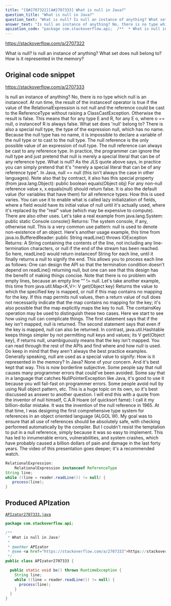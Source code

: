 ```yaml
---
title: "[Q#2707322][A#2707333] What is null in Java?"
question_title: "What is null in Java?"
question_text: "What is null? Is null an instance of anything? What set does null belong to? How is it represented in the memory?"
answer_text: "Is null an instance of anything? No, there is no type which null is an instanceof. At run time, the result of the instanceof operator is true if the value of the RelationalExpression is not null and the reference could be cast to the ReferenceType without raising a ClassCastException. Otherwise the result is false. This means that for any type E and R, for any E o, where o == null, o instanceof R is always false. What set does 'null' belong to? There is also a special null type, the type of the expression null, which has no name. Because the null type has no name, it is impossible to declare a variable of the null type or to cast to the null type. The null reference is the only possible value of an expression of null type. The null reference can always be cast to any reference type. In practice, the programmer can ignore the null type and just pretend that null is merely a special literal that can be of any reference type. What is null? As the JLS quote above says, in practice you can simply pretend that it's \"merely a special literal that can be of any reference type\". In Java, null == null (this isn't always the case in other languages). Note also that by contract, it also has this special property (from java.lang.Object): public boolean equals(Object obj) For any non-null reference value x, x.equals(null) should return false. It is also the default value (for variables that have them) for all reference types: How this is used varies. You can use it to enable what is called lazy initialization of fields, where a field would have its initial value of null until it's actually used, where it's replaced by the \"real\" value (which may be expensive to compute). There are also other uses. Let's take a real example from java.lang.System: public static Console console() Returns: The system console, if any, otherwise null. This is a very common use pattern: null is used to denote non-existence of an object. Here's another usage example, this time from java.io.BufferedReader: public String readLine() throws IOException Returns: A String containing the contents of the line, not including any line-termination characters, or null if the end of the stream has been reached. So here, readLine() would return instanceof String for each line, until it finally returns a null to signify the end. This allows you to process each line as follows: One can design the API so that the termination condition doesn't depend on readLine() returning null, but one can see that this design has the benefit of making things concise. Note that there is no problem with empty lines, because an empty line \"\" != null. Let's take another example, this time from java.util.Map<K,V>: V get(Object key) Returns the value to which the specified key is mapped, or null if this map contains no mapping for the key. If this map permits null values, then a return value of null does not necessarily indicate that the map contains no mapping for the key; it's also possible that the map explicitly maps the key to null. The containsKey operation may be used to distinguish these two cases. Here we start to see how using null can complicate things. The first statement says that if the key isn't mapped, null is returned. The second statement says that even if the key is mapped, null can also be returned. In contrast, java.util.Hashtable keeps things simpler by not permitting null keys and values; its V get(Object key), if returns null, unambiguously means that the key isn't mapped. You can read through the rest of the APIs and find where and how null is used. Do keep in mind that they aren't always the best practice examples. Generally speaking, null are used as a special value to signify: How is it represented in the memory? In Java? None of your concern. And it's best kept that way. This is now borderline subjective. Some people say that null causes many programmer errors that could've been avoided. Some say that in a language that catches NullPointerException like Java, it's good to use it because you will fail-fast on programmer errors. Some people avoid null by using Null object pattern, etc. This is a huge topic on its own, so it's best discussed as answer to another question. I will end this with a quote from the inventor of null himself, C.A.R Hoare (of quicksort fame): I call it my billion-dollar mistake. It was the invention of the null reference in 1965. At that time, I was designing the first comprehensive type system for references in an object oriented language (ALGOL W). My goal was to ensure that all use of references should be absolutely safe, with checking performed automatically by the compiler. But I couldn't resist the temptation to put in a null reference, simply because it was so easy to implement. This has led to innumerable errors, vulnerabilities, and system crashes, which have probably caused a billion dollars of pain and damage in the last forty years. The video of this presentation goes deeper; it's a recommended watch."
apization_code: "package com.stackoverflow.api;  /**  * What is null in Java?  *  * @author APIzator  * @see <a href=\"https://stackoverflow.com/a/2707333\">https://stackoverflow.com/a/2707333</a>  */ public class APIzator2707333 {    public static void be() throws RuntimeException {     String line;     while ((line = reader.readLine()) != null) {       process(line);     }   } }"
---
```


https://stackoverflow.com/q/2707322

What is null?
Is null an instance of anything?
What set does null belong to?
How is it represented in the memory?



## Original code snippet

https://stackoverflow.com/a/2707333

Is null an instance of anything?
No, there is no type which null is an instanceof.
At run time, the result of the instanceof operator is true if the value of the RelationalExpression is not null and the reference could be cast to the ReferenceType without raising a ClassCastException. Otherwise the result is false.
This means that for any type E and R, for any E o, where o == null, o instanceof R is always false.
What set does &#x27;null&#x27; belong to?
There is also a special null type, the type of the expression null, which has no name. Because the null type has no name, it is impossible to declare a variable of the null type or to cast to the null type. The null reference is the only possible value of an expression of null type. The null reference can always be cast to any reference type. In practice, the programmer can ignore the null type and just pretend that null is merely a special literal that can be of any reference type.
What is null?
As the JLS quote above says, in practice you can simply pretend that it&#x27;s &quot;merely a special literal that can be of any reference type&quot;.
In Java, null == null (this isn&#x27;t always the case in other languages). Note also that by contract, it also has this special property (from java.lang.Object):
public boolean equals(Object obj)
For any non-null reference value x, x.equals(null) should return false.
It is also the default value (for variables that have them) for all reference types:
How this is used varies. You can use it to enable what is called lazy initialization of fields, where a field would have its initial value of null until it&#x27;s actually used, where it&#x27;s replaced by the &quot;real&quot; value (which may be expensive to compute).
There are also other uses. Let&#x27;s take a real example from java.lang.System:
public static Console console()
Returns: The system console, if any, otherwise null.
This is a very common use pattern: null is used to denote non-existence of an object.
Here&#x27;s another usage example, this time from java.io.BufferedReader:
public String readLine() throws IOException
Returns: A String containing the contents of the line, not including any line-termination characters, or null if the end of the stream has been reached.
So here, readLine() would return instanceof String for each line, until it finally returns a null to signify the end. This allows you to process each line as follows:
One can design the API so that the termination condition doesn&#x27;t depend on readLine() returning null, but one can see that this design has the benefit of making things concise. Note that there is no problem with empty lines, because an empty line &quot;&quot; != null.
Let&#x27;s take another example, this time from java.util.Map&lt;K,V&gt;:
V get(Object key)
Returns the value to which the specified key is mapped, or null if this map contains no mapping for the key.
If this map permits null values, then a return value of null does not necessarily indicate that the map contains no mapping for the key; it&#x27;s also possible that the map explicitly maps the key to null. The containsKey operation may be used to distinguish these two cases.
Here we start to see how using null can complicate things. The first statement says that if the key isn&#x27;t mapped, null is returned. The second statement says that even if the key is mapped, null can also be returned.
In contrast, java.util.Hashtable keeps things simpler by not permitting null keys and values; its V get(Object key), if returns null, unambiguously means that the key isn&#x27;t mapped.
You can read through the rest of the APIs and find where and how null is used. Do keep in mind that they aren&#x27;t always the best practice examples.
Generally speaking, null are used as a special value to signify:
How is it represented in the memory?
In Java? None of your concern. And it&#x27;s best kept that way.
This is now borderline subjective. Some people say that null causes many programmer errors that could&#x27;ve been avoided. Some say that in a language that catches NullPointerException like Java, it&#x27;s good to use it because you will fail-fast on programmer errors. Some people avoid null by using Null object pattern, etc.
This is a huge topic on its own, so it&#x27;s best discussed as answer to another question.
I will end this with a quote from the inventor of null himself, C.A.R Hoare (of quicksort fame):
I call it my billion-dollar mistake. It was the invention of the null reference in 1965. At that time, I was designing the first comprehensive type system for references in an object oriented language (ALGOL W). My goal was to ensure that all use of references should be absolutely safe, with checking performed automatically by the compiler. But I couldn&#x27;t resist the temptation to put in a null reference, simply because it was so easy to implement. This has led to innumerable errors, vulnerabilities, and system crashes, which have probably caused a billion dollars of pain and damage in the last forty years.
The video of this presentation goes deeper; it&#x27;s a recommended watch.

```java
RelationalExpression:
    RelationalExpression instanceof ReferenceType
String line;
while ((line = reader.readLine()) != null) {
   process(line);
}
```

## Produced APIzation

[`APIzator2707333.java`](https://github.com/pasqualesalza/apization-temp-data/raw/master/apizations/java/APIzator2707333.java)

```java
package com.stackoverflow.api;

/**
 * What is null in Java?
 *
 * @author APIzator
 * @see <a href="https://stackoverflow.com/a/2707333">https://stackoverflow.com/a/2707333</a>
 */
public class APIzator2707333 {

  public static void be() throws RuntimeException {
    String line;
    while ((line = reader.readLine()) != null) {
      process(line);
    }
  }
}

```